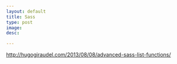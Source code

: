 ```yaml
---
layout: default
title: Sass
type: post
image: 
desc: 

---
```


http://hugogiraudel.com/2013/08/08/advanced-sass-list-functions/